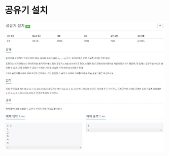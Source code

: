# 공유기 설치
![이미지](https://github.com/ORDINARYCHOI/test/blob/main/%EC%8B%9C%EC%9E%91/BOJ_2110_2/BOJ_2110.JPG?raw=true)

